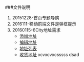 ###文件说明

1. 20151228-首页专题导购
2. 2016111-移动前端文件是弹框提示
3. 20160115-6City地址需求
    - [添加地址](http://ksycode.github.io/PanliProject/20160115/Address_Add.html)
    - [编辑地址](http://ksycode.github.io/PanliProject/20160115/index.html)
    - [地址列表](http://ksycode.github.io/PanliProject/20160115/Address_List.html)
    - [收货地址](http://ksycode.github.io/PanliProject/20160115/Address_List.html)
 xcvxcvxcsssss
  dsad